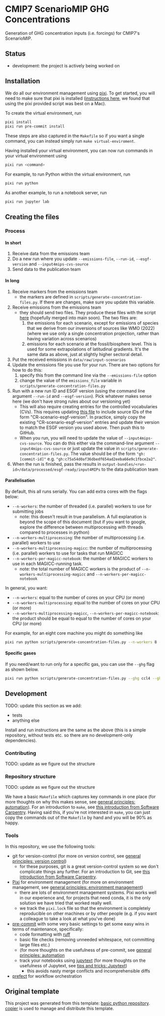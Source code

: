 # CMIP7 ScenarioMIP GHG Concentrations

Generation of GHG concentration inputs (i.e. forcings) for CMIP7's ScenarioMIP.

<!--

We recommend having a status line in your repo to tell anyone who stumbles
on your repository where you're up to. Some suggested options:

- prototype: the project is just starting up and the code is all prototype
- development: the project is actively being worked on
- finished: the project has achieved what it wanted and is no longer being
  worked on, we won't reply to any issues
- dormant: the project is no longer worked on but we might come back to it, if
  you have questions, feel free to raise an issue
- abandoned: this project is no longer worked on and we won't reply to any
  issues

-->

## Status

- development: the project is actively being worked on

## Installation

We do all our environment management using [pixi](https://pixi.sh/latest).
To get started, you will need to make sure that pixi is installed
([instructions here](https://pixi.sh/latest),
we found that using the pixi provided script was best on a Mac).

To create the virtual environment, run

```sh
pixi install
pixi run pre-commit install
```

These steps are also captured in the `Makefile` so if you want a single
command, you can instead simply run `make virtual-enviroment`.

Having installed your virtual environment, you can now run commands in your
virtual environment using

```sh
pixi run <command>
```

For example, to run Python within the virtual environment, run

```sh
pixi run python
```

As another example, to run a notebook server, run

```sh
pixi run jupyter lab
```

## Creating the files

### Process

#### In short

1. Receive data from the emissions team
1. Do a new run where you update `--emissions-file`, `--run-id`, `--esgf-version` and `--input4mips-cvs-source`
1. Send data to the publication team

#### In long

1. Receive markers from the emissions team
    - the markers are defined in `scripts/generate-concentration-files.py`.
      If there are changes, make sure you update this variable.
1. Receive emissions from the emissions team
    - they should send two files.
      They produce these files with the script
      [here](https://github.com/iiasa/emissions_harmonization_historical/blob/extract-silicone-infilled/scripts/extract-for-ghg-concs.py)
      (hopefully merged into main soon).
      The two files are:
        1. the emissions for each scenario,
           except for emissions of species
           that we derive from our inversions of sources like WMO (2022)
           (where we use only a single concentration projection,
           rather than having variation across scenarios)
        1. emissions for each scenario at the fossil/biosphere level.
           This is used for some extrapolations of latitudinal gradients.
           It's the same data as above, just at slightly higher sectoral detail.
1. Put the received emissions in `data/raw/input-scenarios`
1. Update the emissions file you use for your run.
   There are two options for how to do this:
    1. specify this from the command line via the `--emissions-file` option
    1. change the value of the `emissions_file` variable in `scripts/generate-concentration-files.py`
1. Run with a new run ID and ESGF version (using the command line argument `--run-id` and `--esgf-version`).
   Pick whatever makes sense here (we don't have strong rules about our versioning yet)
    - This will also require creating entries for the controlled vocabularies (CVs).
      This requires updating [this file](https://github.com/PCMDI/input4MIPs_CVs/blob/cr-scenariomip/CVs/input4MIPs_source_id.json)
      to include source IDs of the form "CR-scenario-esgf-version".
      In practice, simply copy the existing "CR-scenario-esgf-version"
      entries and update their version to match the ESGF version you used above.
      Then push this to GitHub.
    - When you run, you will need to update the value of `--input4mips-cvs-source`.
      You can do this either
      via the command-line argument `--input4mips-cvs-source`
      or just update the value in `scripts/generate-concentration-files.py`.
      The value should be of the form `"gh:[commit-id]"`
      e.g. `"gh:c75a54d0af36dbedf654ad2eeba66e9c1fbce2a2"`.
1. When the run is finished, pass the results in `output-bundles/<run-id>/data/processed/esgf-ready/input4MIPs`
   to the data publication team

#### Parallelisation

By default, this all runs serially.
You can add extra cores with the flags below:

- `--n-workers`: the number of threaded (i.e. parallel) workers to use for submitting jobs
    - note: this doesn't result in true parallelism. A full explanation is beyond the scope of this document
      (but if you want to google, explore the difference between multiprocessing with threads compared to processes in python)
- `--n-workers-multiprocessing`: the number of multiprocessing (i.e. parallel) workers to use
- `--n-workers-multiprocessing-magicc`: the number of multiprocessing (i.e. parallel) workers to use for tasks that run MAGICC
- `--n-workers-per-magicc-notebook`: the number of MAGICC workers to use in each MAGICC-running task.
    - note: the total number of MAGICC workers is the product of `--n-workers-multiprocessing-magicc` and `--n-workers-per-magicc-notebook`

In general, you want:

- `--n-workers`: equal to the number of cores on your CPU (or more)
- `--n-workers-multiprocessing`: equal to the number of cores on your CPU (or more)
- `--n-workers-multiprocessing-magicc`, `--n-workers-per-magicc-notebook`: the product should be equal to equal to the number of cores on your CPU (or more)

For example, for an eight core machine you might do something like

```sh
pixi run python scripts/generate-concentration-files.py --n-workers 8 --n-workers-multiprocessing 8 --n-workers-multiprocessing-magicc 2 --n-workers-per-magicc-notebook 4
```

#### Specific gases

If you need/want to run only for a specific gas, you can use the `--ghg` flag as shown below.

```sh
pixi run python scripts/generate-concentration-files.py --ghg ccl4 --ghg cfc113
```

## Development

TODO: update this section as we add:

- tests
- anything else

Install and run instructions are the same as the above
(this is a simple repository,
without tests etc. so there are no development-only dependencies).

### Contributing

TODO: update as we figure out the structure

### Repository structure

TODO: update as we figure out the structure

We have a basic `Makefile` which captures key commands in one place
(for more thoughts on why this makes sense, see
[general principles: automation](https://gitlab.com/znicholls/mullet-rse/-/blob/main/book/general-principles/automation.md)).
For an introduction to `make`, see
[this introduction from Software Carpentry](https://swcarpentry.github.io/make-novice/).
Having said this, if you're not interested in `make`, you can just copy the
commands out of the `Makefile` by hand and you will be 90% as happy.

### Tools

In this repository, we use the following tools:

- git for version-control (for more on version control, see
  [general principles: version control](https://gitlab.com/znicholls/mullet-rse/-/blob/main/book/theory/version-control.md))
    - for these purposes, git is a great version-control system so we don't
      complicate things any further. For an introduction to Git, see
      [this introduction from Software Carpentry](http://swcarpentry.github.io/git-novice/).
- [Pixi](https://pixi.sh/latest/) for environment management
  (for more on environment management, see
  [general principles: environment management](https://gitlab.com/znicholls/mullet-rse/-/blob/main/book/theory/environment-management.md))
    - there are lots of environment management systems.
      Pixi works well in our experience and,
      for projects that need conda,
      it is the only solution we have tried that worked really well.
    - we track the `pixi.lock` file so that the environment
      is completely reproducible on other machines or by other people
      (e.g. if you want a colleague to take a look at what you've done)
- [pre-commit](https://pre-commit.com/) with some very basic settings to get some
  easy wins in terms of maintenance, specifically:
    - code formatting with [ruff](https://docs.astral.sh/ruff/formatter/)
    - basic file checks (removing unneeded whitespace, not committing large
      files etc.)
    - (for more thoughts on the usefulness of pre-commit, see
      [general principles: automation](https://gitlab.com/znicholls/mullet-rse/-/blob/main/book/general-principles/automation.md)
    - track your notebooks using
    [jupytext](https://jupytext.readthedocs.io/en/latest/index.html)
    (for more thoughts on the usefulness of Jupytext, see
    [tips and tricks: Jupytext](https://gitlab.com/znicholls/mullet-rse/-/blob/main/book/tips-and-tricks/managing-notebooks-jupytext.md))
        - this avoids nasty merge conflicts and incomprehensible diffs
- [prefect](https://docs.prefect.io/v3/get-started) for workflow orchestration

## Original template

This project was generated from this template:
[basic python repository](https://gitlab.com/openscm/copier-basic-python-repository).
[copier](https://copier.readthedocs.io/en/stable/) is used to manage and
distribute this template.
